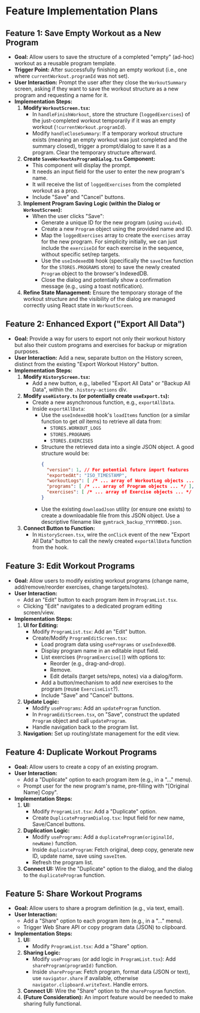 # Feature Implementation Plans

## Feature 1: Save Empty Workout as a New Program

*   **Goal:** Allow users to save the structure of a completed "empty" (ad-hoc) workout as a reusable program template.
*   **Trigger Point:** After successfully finishing an empty workout (i.e., one where `currentWorkout.programId` was not set).
*   **User Interaction:** Prompt the user after they close the `WorkoutSummary` screen, asking if they want to save the workout structure as a new program and requesting a name for it.
*   **Implementation Steps:**
    1.  **Modify `WorkoutScreen.tsx`:**
        *   In `handleFinishWorkout`, store the structure (`loggedExercises`) of the just-completed workout temporarily if it was an empty workout (`!currentWorkout.programId`).
        *   Modify `handleCloseSummary`: If a temporary workout structure exists (meaning an empty workout was just completed and the summary closed), trigger a prompt/dialog to save it as a program. Clear the temporary structure afterward.
    2.  **Create `SaveWorkoutAsProgramDialog.tsx` Component:**
        *   This component will display the prompt.
        *   It needs an input field for the user to enter the new program's name.
        *   It will receive the list of `loggedExercises` from the completed workout as a prop.
        *   Include "Save" and "Cancel" buttons.
    3.  **Implement Program Saving Logic (within the Dialog or `WorkoutScreen`):**
        *   When the user clicks "Save":
            *   Generate a unique ID for the new program (using `uuidv4`).
            *   Create a new `Program` object using the provided name and ID.
            *   Map the `loggedExercises` array to create the `exercises` array for the new program. For simplicity initially, we can just include the `exerciseId` for each exercise in the sequence, without specific set/rep targets.
            *   Use the `useIndexedDB` hook (specifically the `saveItem` function for the `STORES.PROGRAMS` store) to save the newly created `Program` object to the browser's IndexedDB.
            *   Close the dialog and potentially show a confirmation message (e.g., using a toast notification).
    4.  **Refine State Management:** Ensure the temporary storage of the workout structure and the visibility of the dialog are managed correctly using React state in `WorkoutScreen`.

## Feature 2: Enhanced Export ("Export All Data")

*   **Goal:** Provide a way for users to export not only their workout history but also their custom programs and exercises for backup or migration purposes.
*   **User Interaction:** Add a new, separate button on the History screen, distinct from the existing "Export Workout History" button.
*   **Implementation Steps:**
    1.  **Modify `HistoryScreen.tsx`:**
        *   Add a new button, e.g., labelled "Export All Data" or "Backup All Data", within the `.history-actions` div.
    2.  **Modify `useHistory.ts` (or potentially create `useExport.ts`):**
        *   Create a new asynchronous function, e.g., `exportAllData`.
        *   Inside `exportAllData`:
            *   Use the `useIndexedDB` hook's `loadItems` function (or a similar function to get *all* items) to retrieve all data from:
                *   `STORES.WORKOUT_LOGS`
                *   `STORES.PROGRAMS`
                *   `STORES.EXERCISES`
            *   Structure the retrieved data into a single JSON object. A good structure would be:
                ```json
                {
                  "version": 1, // For potential future import features
                  "exportedAt": "ISO_TIMESTAMP",
                  "workoutLogs": [ /* ... array of WorkoutLog objects ... */ ],
                  "programs": [ /* ... array of Program objects ... */ ],
                  "exercises": [ /* ... array of Exercise objects ... */ ]
                }
                ```
            *   Use the existing `downloadJson` utility (or ensure one exists) to create a downloadable file from this JSON object. Use a descriptive filename like `gymtrack_backup_YYYYMMDD.json`.
    3.  **Connect Button to Function:**
        *   In `HistoryScreen.tsx`, wire the `onClick` event of the new "Export All Data" button to call the newly created `exportAllData` function from the hook. 

## Feature 3: Edit Workout Programs

*   **Goal:** Allow users to modify existing workout programs (change name, add/remove/reorder exercises, change targets/notes).
*   **User Interaction:**
    *   Add an "Edit" button to each program item in `ProgramList.tsx`.
    *   Clicking "Edit" navigates to a dedicated program editing screen/view.
*   **Implementation Steps:**
    1.  **UI for Editing:**
        *   Modify `ProgramList.tsx`: Add an "Edit" button.
        *   Create/Modify `ProgramEditScreen.tsx`:
            *   Load program data using `usePrograms` or `useIndexedDB`.
            *   Display program name in an editable input field.
            *   List exercises (`ProgramExercise[]`) with options to:
                *   Reorder (e.g., drag-and-drop).
                *   Remove.
                *   Edit details (target sets/reps, notes) via a dialog/form.
            *   Add a button/mechanism to add *new* exercises to the program (reuse `ExerciseList`?).
            *   Include "Save" and "Cancel" buttons.
    2.  **Update Logic:**
        *   Modify `usePrograms`: Add an `updateProgram` function.
        *   In `ProgramEditScreen.tsx`, on "Save", construct the updated `Program` object and call `updateProgram`.
        *   Handle navigation back to the program list.
    3.  **Navigation:** Set up routing/state management for the edit view.

## Feature 4: Duplicate Workout Programs

*   **Goal:** Allow users to create a copy of an existing program.
*   **User Interaction:**
    *   Add a "Duplicate" option to each program item (e.g., in a "..." menu).
    *   Prompt user for the new program's name, pre-filling with "[Original Name] Copy".
*   **Implementation Steps:**
    1.  **UI:**
        *   Modify `ProgramList.tsx`: Add a "Duplicate" option.
        *   Create `DuplicateProgramDialog.tsx`: Input field for new name, Save/Cancel buttons.
    2.  **Duplication Logic:**
        *   Modify `usePrograms`: Add a `duplicateProgram(originalId, newName)` function.
        *   Inside `duplicateProgram`: Fetch original, deep copy, generate new ID, update name, save using `saveItem`.
        *   Refresh the program list.
    3.  **Connect UI:** Wire the "Duplicate" option to the dialog, and the dialog to the `duplicateProgram` function.

## Feature 5: Share Workout Programs

*   **Goal:** Allow users to share a program definition (e.g., via text, email).
*   **User Interaction:**
    *   Add a "Share" option to each program item (e.g., in a "..." menu).
    *   Trigger Web Share API or copy program data (JSON) to clipboard.
*   **Implementation Steps:**
    1.  **UI:**
        *   Modify `ProgramList.tsx`: Add a "Share" option.
    2.  **Sharing Logic:**
        *   Modify `usePrograms` (or add logic in `ProgramList.tsx`): Add `shareProgram(programId)` function.
        *   Inside `shareProgram`: Fetch program, format data (JSON or text), use `navigator.share` if available, otherwise `navigator.clipboard.writeText`. Handle errors.
    3.  **Connect UI:** Wire the "Share" option to the `shareProgram` function.
    4.  **(Future Consideration):** An import feature would be needed to make sharing fully functional. 